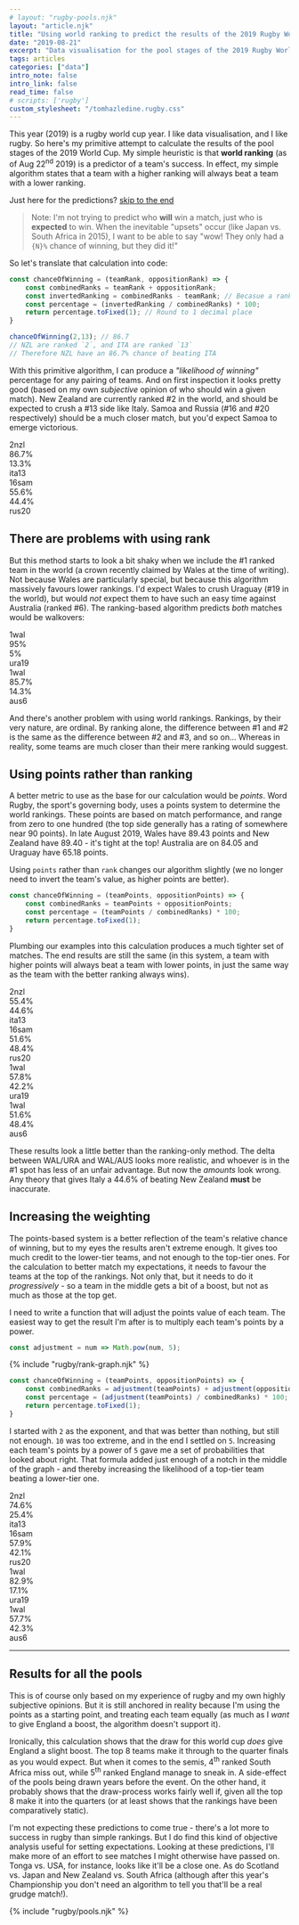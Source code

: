```yaml
---
# layout: "rugby-pools.njk"
layout: "article.njk"
title: "Using world ranking to predict the results of the 2019 Rugby World Cup pool stages"
date: "2019-08-21"
excerpt: "Data visualisation for the pool stages of the 2019 Rugby World Cup"
tags: articles
categories: ["data"]
intro_note: false
intro_link: false
read_time: false
# scripts: ['rugby']
custom_stylesheet: "/tomhazledine.rugby.css"
---
```


<!-- <div class="match match--solo" style="margin:0;">
    <span class="match__team" style="width:16rem;">
        England
    </span>
    <div class="match__bar">
        <div class="bar__inner bar__inner--0 bar__inner--win" style="width: 95.5%;">
            <span class="bar__value">95.5%</span>
        </div>
        <div class="bar__inner bar__inner--1 bar__inner--loss" style="width: 4.5%;">
            <span class="bar__value">4.5%</span>
        </div>
        <span class="match__bar-divider"></span>
    </div>
    <span class="match__team match__team--last" style="width:16rem;">
        Everybody else
    </span>
</div>

<div style="font-style: italic;display:block;text-align: center;width: 100%;margin-bottom: 2rem;">Come on, Eng-er-land!</div> -->

This year (2019) is a rugby world cup year. I like data visualisation, and I like rugby. So here's my primitive attempt to calculate the results of the pool stages of the 2019 World Cup. My simple heuristic is that **world ranking** (as of Aug 22<sup>nd</sup> 2019) is a predictor of a team's success. In effect, my simple algorithm states that a team with a higher ranking will always beat a team with a lower ranking.

Just here for the predictions? [skip to the end](#rugby-pools)

> Note: I'm not trying to predict who **will** win a match, just who is **expected** to win. When the inevitable "upsets" occur (like Japan vs. South Africa in 2015), I want to be able to say "wow! They only had a `{N}%` chance of winning, but they did it!"

So let's translate that calculation into code:

```js
const chanceOfWinning = (teamRank, oppositionRank) => {
    const combinedRanks = teamRank + oppositionRank;
    const invertedRanking = combinedRanks - teamRank; // Becasue a rank of 1 is the best
    const percentage = (invertedRanking / combinedRanks) * 100;
    return percentage.toFixed(1); // Round to 1 decimal place
}

chanceOfWinning(2,13); // 86.7
// NZL are ranked `2`, and ITA are ranked `13`
// Therefore NZL have an 86.7% chance of beating ITA
```

With this primitive algorithm, I can produce a *"likelihood of winning"* percentage for any pairing of teams. And on first inspection it looks pretty good (based on my own *subjective* opinion of who should win a given match). New Zealand are currently ranked #2 in the world, and should be expected to crush a #13 side like Italy. Samoa and Russia (#16 and #20 respectively) should be a much closer match, but you'd expect Samoa to emerge victorious.

<div class="matches--solo">
    <div class="match match--solo">
        <span class="match__team">
            <span class="match__team-ranking">2</span>nzl
        </span>
        <div class="match__bar">
            <div class="bar__inner bar__inner--0 bar__inner--win" style="width: 86.7%;">
                <span class="bar__value">86.7%</span>
            </div>
            <div class="bar__inner bar__inner--1 bar__inner--loss" style="width: 13.3%;">
                <span class="bar__value">13.3%</span>
            </div>
            <span class="match__bar-divider"></span>
        </div>
        <span class="match__team match__team--last">
            ita<span class="match__team-ranking">13</span>
        </span>
    </div>
    <div class="match match--solo">
        <span class="match__team">
            <span class="match__team-ranking">16</span>sam
        </span>
        <div class="match__bar">
            <div class="bar__inner bar__inner--0 bar__inner--win" style="width: 55.6%;">
                <span class="bar__value">55.6%</span>
            </div>
            <div class="bar__inner bar__inner--1 bar__inner--loss" style="width: 44.4%;">
                <span class="bar__value">44.4%</span>
            </div>
            <span class="match__bar-divider"></span>
        </div>
        <span class="match__team match__team--last">
            rus<span class="match__team-ranking">20</span>
        </span>
    </div>
</div>

## There are problems with using rank

But this method starts to look a bit shaky when we include the #1 ranked team in the world (a crown recently claimed by Wales at the time of writing). Not because Wales are particularly special, but because this algorithm massively favours lower rankings. I'd expect Wales to crush Uraguay (#19 in the world), but would *not* expect them to have such an easy time against Australia (ranked #6). The ranking-based algorithm predicts *both* matches would be walkovers:

<div class="matches--solo">
    <div class="match">
        <span class="match__team">
            <span class="match__team-ranking">1</span>wal
        </span>
        <div class="match__bar">
            <div class="bar__inner bar__inner--0 bar__inner--win" style="width: 95%;">
                <span class="bar__value">95%</span>
            </div>
            <div class="bar__inner bar__inner--1 bar__inner--loss" style="width: 5%;">
                <span class="bar__value">5%</span>
            </div>
            <span class="match__bar-divider"></span>
        </div>
        <span class="match__team match__team--last">
            ura<span class="match__team-ranking">19</span>
        </span>
    </div>
    <div class="match">
        <span class="match__team">
            <span class="match__team-ranking">1</span>wal
        </span>
        <div class="match__bar">
            <div class="bar__inner bar__inner--0 bar__inner--win" style="width: 85.7%;">
                <span class="bar__value">85.7%</span>
            </div>
            <div class="bar__inner bar__inner--1 bar__inner--loss" style="width: 14.3%;">
                <span class="bar__value">14.3%</span>
            </div>
            <span class="match__bar-divider"></span>
        </div>
        <span class="match__team match__team--last">
            aus<span class="match__team-ranking">6</span>
        </span>
    </div>
</div>

And there's another problem with using world rankings. Rankings, by their very nature, are ordinal. By ranking alone, the difference between #1 and #2 is the same as the difference between #2 and #3, and so on... Whereas in reality, some teams are much closer than their mere ranking would suggest.

## Using points rather than ranking

A better metric to use as the base for our calculation would be *points*. Word Rugby, the sport's governing body, uses a points system to determine the world rankings. These points are based on match performance, and range from zero to one hundred (the top side generally has a rating of somewhere near 90 points). In late August 2019, Wales have 89.43 points and New Zealand have 89.40 - it's tight at the top! Australia are on 84.05 and Uraguay have 65.18 points.

Using `points` rather than `rank` changes our algorithm slightly (we no longer need to invert the team's value, as higher points are better).

```js
const chanceOfWinning = (teamPoints, oppositionPoints) => {
    const combinedRanks = teamPoints + oppositionPoints;
    const percentage = (teamPoints / combinedRanks) * 100;
    return percentage.toFixed(1);
}
```

Plumbing our examples into this calculation produces a much tighter set of matches. The end results are still the same (in this system, a team with higher points will always beat a team with lower points, in just the same way as the team with the better ranking always wins).

<div class="matches--solo">
    <div class="match match--solo">
        <span class="match__team">
            <span class="match__team-ranking">2</span>nzl
        </span>
        <div class="match__bar">
            <div class="bar__inner bar__inner--0 bar__inner--win" style="width: 55.4%;">
                <span class="bar__value">55.4%</span>
            </div>
            <div class="bar__inner bar__inner--1 bar__inner--loss" style="width: 44.6%;">
                <span class="bar__value">44.6%</span>
            </div>
            <span class="match__bar-divider"></span>
        </div>
        <span class="match__team match__team--last">
            ita<span class="match__team-ranking">13</span>
        </span>
    </div>
    <div class="match match--solo">
        <span class="match__team">
            <span class="match__team-ranking">16</span>sam
        </span>
        <div class="match__bar">
            <div class="bar__inner bar__inner--0 bar__inner--win" style="width: 51.6%;">
                <span class="bar__value">51.6%</span>
            </div>
            <div class="bar__inner bar__inner--1 bar__inner--loss" style="width: 48.4%;">
                <span class="bar__value">48.4%</span>
            </div>
            <span class="match__bar-divider"></span>
        </div>
        <span class="match__team match__team--last">
            rus<span class="match__team-ranking">20</span>
        </span>
    </div>
    <div class="match">
        <span class="match__team">
            <span class="match__team-ranking">1</span>wal
        </span>
        <div class="match__bar">
            <div class="bar__inner bar__inner--0 bar__inner--win" style="width: 57.8%;">
                <span class="bar__value">57.8%</span>
            </div>
            <div class="bar__inner bar__inner--1 bar__inner--loss" style="width: 42.2%;">
                <span class="bar__value">42.2%</span>
            </div>
            <span class="match__bar-divider"></span>
        </div>
        <span class="match__team match__team--last">
            ura<span class="match__team-ranking">19</span>
        </span>
    </div>
    <div class="match">
        <span class="match__team">
            <span class="match__team-ranking">1</span>wal
        </span>
        <div class="match__bar">
            <div class="bar__inner bar__inner--0 bar__inner--win" style="width: 51.6%;">
                <span class="bar__value">51.6%</span>
            </div>
            <div class="bar__inner bar__inner--1 bar__inner--loss" style="width: 48.4%;">
                <span class="bar__value">48.4%</span>
            </div>
            <span class="match__bar-divider"></span>
        </div>
        <span class="match__team match__team--last">
            aus<span class="match__team-ranking">6</span>
        </span>
    </div>
</div>

These results look a little better than the ranking-only method. The delta between WAL/URA and WAL/AUS looks more realistic, and whoever is in the #1 spot has less of an unfair advantage. But now the *amounts* look wrong. Any theory that gives Italy a 44.6% of beating New Zealand **must** be inaccurate.

## Increasing the weighting

The points-based system is a better reflection of the team's relative chance of winning, but to my eyes the results aren't extreme enough. It gives too much credit to the lower-tier teams, and not enough to the top-tier ones. For the calculation to better match my expectations, it needs to favour the teams at the top of the rankings. Not only that, but it needs to do it *progressively* - so a team in the middle gets a bit of a boost, but not as much as those at the top get.

I need to write a function that will adjust the points value of each team. The easiest way to get the result I'm after is to multiply each team's points by a power.

```js
const adjustment = num => Math.pow(num, 5);
```

{% include "rugby/rank-graph.njk" %}
<!-- <div id="rugby-rank-graph"></div> -->

```js
const chanceOfWinning = (teamPoints, oppositionPoints) => {
    const combinedRanks = adjustment(teamPoints) + adjustment(oppositionPoints);
    const percentage = (adjustment(teamPoints) / combinedRanks) * 100;
    return percentage.toFixed(1);
}
```

I started with `2` as the exponent, and that was better than nothing, but still not enough. `10` was too extreme, and in the end I settled on `5`. Increasing each team's points by a power of `5` gave me a set of probabilities that looked about right. That formula added just enough of a notch in the middle of the graph - and thereby increasing the likelihood of a top-tier team beating a lower-tier one.

<div class="matches--solo">
    <div class="match">
        <span class="match__team">
            <span class="match__team-ranking">2</span>nzl
        </span>
        <div class="match__bar">
            <div class="bar__inner bar__inner--0 bar__inner--win" style="width: 74.6%;">
                <span class="bar__value">74.6%</span>
            </div>
            <div class="bar__inner bar__inner--1 bar__inner--loss" style="width: 25.4%;">
                <span class="bar__value">25.4%</span>
            </div>
            <span class="match__bar-divider"></span>
        </div>
        <span class="match__team match__team--last">
            ita<span class="match__team-ranking">13</span>
        </span>
    </div>
    <div class="match match--solo">
        <span class="match__team">
            <span class="match__team-ranking">16</span>sam
        </span>
        <div class="match__bar">
            <div class="bar__inner bar__inner--0 bar__inner--win" style="width: 57.9%;">
                <span class="bar__value">57.9%</span>
            </div>
            <div class="bar__inner bar__inner--1 bar__inner--loss" style="width: 42.1%;">
                <span class="bar__value">42.1%</span>
            </div>
            <span class="match__bar-divider"></span>
        </div>
        <span class="match__team match__team--last">
            rus<span class="match__team-ranking">20</span>
        </span>
    </div>
    <div class="match">
        <span class="match__team">
            <span class="match__team-ranking">1</span>wal
        </span>
        <div class="match__bar">
            <div class="bar__inner bar__inner--0 bar__inner--win" style="width: 82.9%;">
                <span class="bar__value">82.9%</span>
            </div>
            <div class="bar__inner bar__inner--1 bar__inner--loss" style="width: 17.1%;">
                <span class="bar__value">17.1%</span>
            </div>
            <span class="match__bar-divider"></span>
        </div>
        <span class="match__team match__team--last">
            ura<span class="match__team-ranking">19</span>
        </span>
    </div>
    <div class="match">
        <span class="match__team">
            <span class="match__team-ranking">1</span>wal
        </span>
        <div class="match__bar">
            <div class="bar__inner bar__inner--0 bar__inner--win" style="width: 57.7%;">
                <span class="bar__value">57.7%</span>
            </div>
            <div class="bar__inner bar__inner--1 bar__inner--loss" style="width: 42.3%;">
                <span class="bar__value">42.3%</span>
            </div>
            <span class="match__bar-divider"></span>
        </div>
        <span class="match__team match__team--last">
            aus<span class="match__team-ranking">6</span>
        </span>
    </div>
</div>

---

## Results for all the pools

This is of course only based on my experience of rugby and my own highly subjective opinions. But it is still anchored in reality because I'm using the points as a starting point, and treating each team equally (as much as I *want* to give England a boost, the algorithm doesn't support it).

Ironically, this calculation shows that the draw for this world cup *does* give England a slight boost. The top 8 teams make it through to the quarter finals as you would expect. But when it comes to the semis, 4<sup>th</sup> ranked South Africa miss out, while 5<sup>th</sup> ranked England manage to sneak in. A side-effect of the pools being drawn years before the event. On the other hand, it probably shows that the draw-process works fairly well if, given all the top 8 make it into the quarters (or at least shows that the rankings have been comparatively static).

I'm not expecting these predictions to come true - there's a lot more to success in rugby than simple rankings. But I do find this kind of objective analysis useful for setting expectations. Looking at these predictions, I'll make more of an effort to see matches I might otherwise have passed on. Tonga vs. USA, for instance, looks like it'll be a close one. As do Scotland vs. Japan and New Zealand vs. South Africa (although after this year's Championship you don't need an algorithm to tell you that'll be a real grudge match!).

{% include "rugby/pools.njk" %}
<!-- <div id="rugby-pools"></div> -->
